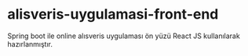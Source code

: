 # alisveris-uygulamasi-front-end
Spring boot ile online alısveris uygulaması ön yüzü
React JS kullanılarak hazırlanmıştır.
